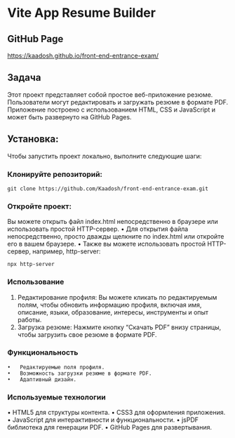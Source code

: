 
# Vite App Resume Builder

## GitHub Page

https://kaadosh.github.io/front-end-entrance-exam/


## Задача

Этот проект представляет собой простое веб-приложение  резюме. Пользователи могут  редактировать и загружать резюме в формате PDF. Приложение построено с использованием HTML, CSS и JavaScript и может быть развернуто на GitHub Pages.

## Установка:
Чтобы запустить проект локально, выполните следующие шаги:

### Клонируйте репозиторий:
```
git clone https://github.com/Kaadosh/front-end-entrance-exam.git

```
### Откройте проект: 
Вы можете открыть файл index.html непосредственно в браузере или использовать простой HTTP-сервер.
	•	Для открытия файла непосредственно, просто дважды щелкните по index.html или откройте его в вашем браузере.
	•	Также вы можете использовать простой HTTP-сервер, например, http-server:

   ```
   npx http-server

   ```

### Использование

1.	Редактирование профиля:
Вы можете кликать по редактируемым полям, чтобы обновить информацию профиля, включая имя, описание, языки, образование, интересы, инструменты и опыт работы.
2.	Загрузка резюме:
Нажмите кнопку “Скачать PDF” внизу страницы, чтобы загрузить свое резюме в формате PDF.



### Функциональность

	•	Редактируемые поля профиля.
	•	Возможность загрузки резюме в формате PDF.
	•	Адаптивный дизайн.

   ### Используемые технологии

   •	HTML5 для структуры контента.
	•	CSS3 для оформления приложения.
	•	JavaScript для интерактивности и функциональности.
	•	jsPDF библиотека для генерации PDF.
	•	GitHub Pages для развертывания.
